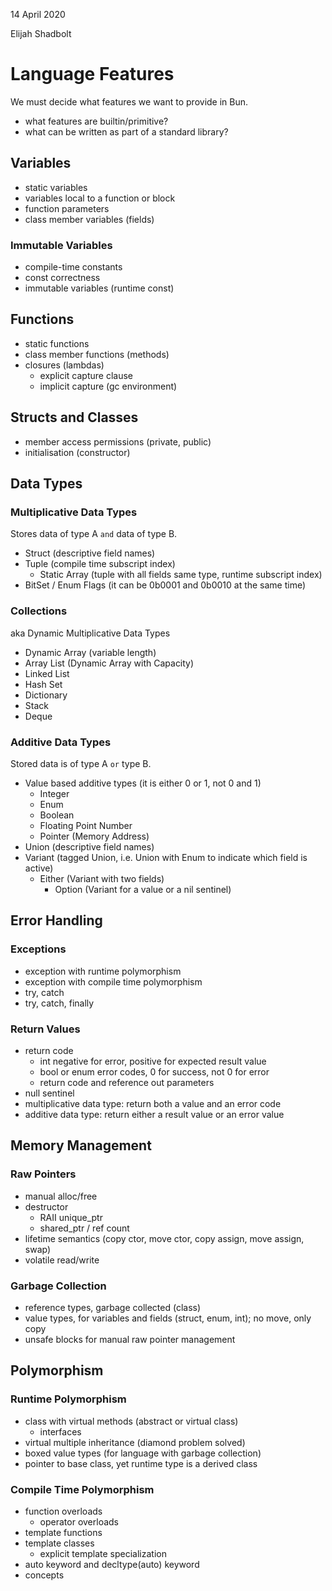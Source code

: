 
14 April 2020

Elijah Shadbolt

# Language Features
We must decide what features we want to provide in Bun.

- what features are builtin/primitive?
- what can be written as part of a standard library?

## Variables
- static variables
- variables local to a function or block
- function parameters
- class member variables (fields)

### Immutable Variables
- compile-time constants
- const correctness
- immutable variables (runtime const)

## Functions
- static functions
- class member functions (methods)
- closures (lambdas)
	- explicit capture clause
	- implicit capture (gc environment)

## Structs and Classes
- member access permissions (private, public)
- initialisation (constructor)



## Data Types

### Multiplicative Data Types
Stores data of type A `and` data of type B.
- Struct (descriptive field names)
- Tuple (compile time subscript index)
	- Static Array (tuple with all fields same type, runtime subscript index)
- BitSet / Enum Flags (it can be 0b0001 and 0b0010 at the same time)

### Collections
aka Dynamic Multiplicative Data Types
- Dynamic Array (variable length)
- Array List (Dynamic Array with Capacity)
- Linked List
- Hash Set
- Dictionary
- Stack
- Deque

### Additive Data Types
Stored data is of type A `or` type B.
- Value based additive types (it is either 0 or 1, not 0 and 1)
	- Integer
	- Enum
	- Boolean
	- Floating Point Number
	- Pointer (Memory Address)
- Union (descriptive field names)
- Variant (tagged Union, i.e. Union with Enum to indicate which field is active)
	- Either (Variant with two fields)
		- Option (Variant for a value or a nil sentinel)



## Error Handling

### Exceptions
- exception with runtime polymorphism
- exception with compile time polymorphism
- try, catch
- try, catch, finally

### Return Values
- return code
	- int negative for error, positive for expected result value
	- bool or enum error codes, 0 for success, not 0 for error
	- return code and reference out parameters
- null sentinel
- multiplicative data type: return both a value and an error code
- additive data type: return either a result value or an error value



## Memory Management

### Raw Pointers
- manual alloc/free
- destructor
	- RAII unique_ptr
	- shared_ptr / ref count
- lifetime semantics (copy ctor, move ctor, copy assign, move assign, swap)
- volatile read/write

### Garbage Collection
- reference types, garbage collected (class)
- value types, for variables and fields (struct, enum, int); no move, only copy
- unsafe blocks for manual raw pointer management



## Polymorphism

### Runtime Polymorphism
- class with virtual methods (abstract or virtual class)
	- interfaces
- virtual multiple inheritance (diamond problem solved)
- boxed value types (for language with garbage collection)
- pointer to base class, yet runtime type is a derived class

### Compile Time Polymorphism
- function overloads
	- operator overloads
- template functions
- template classes
	- explicit template specialization
- auto keyword and decltype(auto) keyword
- concepts
